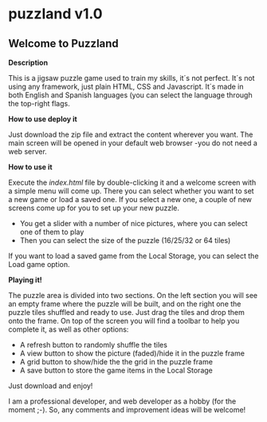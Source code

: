 # puzzland v1.0

<h2>Welcome to Puzzland</h2>

<b>Description</b>

This is a jigsaw puzzle game used to train my skills, it´s not perfect. It´s not using any framework, just plain HTML, CSS and Javascript. It´s made in both English and Spanish languages (you can select the language through the top-right flags.

<b>How to use deploy it</b>

Just download the zip file and extract the content wherever you want. The main screen will be opened in your default web browser -you do not need a web server.

<b>How to use it</b>

Execute the <i>index.html</i> file by double-clicking it and a welcome screen with a simple menu will come up. There you can select whether you want to set a new game or load a saved one.
If you select a new one, a couple of new screens come up for you to set up your new puzzle.

<ul>
  <li>You get a slider with a number of nice pictures, where you can select one of them to play</li>
  <li>Then you can select the size of the puzzle (16/25/32 or 64 tiles)</li>
</ul>

If you want to load a saved game from the Local Storage, you can select the Load game option.

<b>Playing it!</b>

The puzzle area is divided into two sections. On the left section you will see an empty frame where the puzzle will be built, and on the right one the puzzle tiles shuffled and ready to use. Just drag the tiles and drop them onto the frame. On top of the screen you will find a toolbar to help you complete it, as well as other options:

<ul>
  <li>A refresh button to randomly shuffle the tiles</li>
  <li>A view button to show the picture (faded)/hide it in the puzzle frame</li>
  <li>A grid button to show/hide the the grid in the puzzle frame</li>
  <li>A save button to store the game items in the Local Storage</li>
</ul>

Just download and enjoy!

I am a professional developer, and web developer as a hobby (for the moment ;-). So, any comments and improvement ideas will be welcome!
